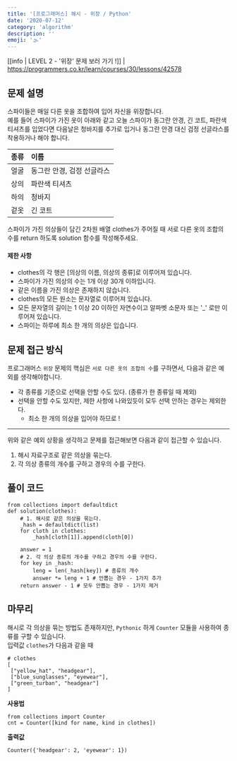 ```yaml
---
title: '[프로그래머스] 해시 - 위장 / Python'
date: '2020-07-12'
category: 'algorithm'
description: ''
emoji: '🌫'
---
```


[[info | LEVEL 2 - '위장' 문제 보러 가기 !]]
| https://programmers.co.kr/learn/courses/30/lessons/42578

## 문제 설명

스파이들은 매일 다른 옷을 조합하여 입어 자신을 위장합니다.  
예를 들어 스파이가 가진 옷이 아래와 같고 오늘 스파이가 동그란 안경, 긴 코트, 파란색 티셔츠를 입었다면 다음날은 청바지를 추가로 입거나 동그란 안경 대신 검정 선글라스를 착용하거나 해야 합니다.

| 종류 | 이름                       |
| :--- | :------------------------- |
| 얼굴 | 동그란 안경, 검정 선글라스 |
| 상의 | 파란색 티셔츠              |
| 하의 | 청바지                     |
| 겉옷 | 긴 코트                    |

스파이가 가진 의상들이 담긴 2차원 배열 clothes가 주어질 때 서로 다른 옷의 조합의 수를 return 하도록 solution 함수를 작성해주세요.

#### 제한 사항

- clothes의 각 행은 [의상의 이름, 의상의 종류]로 이루어져 있습니다.
- 스파이가 가진 의상의 수는 1개 이상 30개 이하입니다.
- 같은 이름을 가진 의상은 존재하지 않습니다.
- clothes의 모든 원소는 문자열로 이루어져 있습니다.
- 모든 문자열의 길이는 1 이상 20 이하인 자연수이고 알파벳 소문자 또는 '\_' 로만 이루어져 있습니다.
- 스파이는 하루에 최소 한 개의 의상은 입습니다.

## 문제 접근 방식

프로그래머스 `위장` 문제의 핵심은 `서로 다른 옷의 조합의 수`를 구하면서, 다음과 같은 예외를 생각해야합니다.

- 각 종류를 기준으로 선택을 안할 수도 있다. (종류가 한 종류일 때 제외)
- 선택을 안할 수도 있지만, 제한 사항에 나와있듯이 모두 선택 안하는 경우는 제외한다.
  - 최소 한 개의 의상을 입어야 하므로 !

---

위와 같은 예외 상황을 생각하고 문제를 접근해보면 다음과 같이 접근할 수 있습니다.

1. 해시 자료구조로 같은 의상을 묶는다.
2. 각 의상 종류의 개수를 구하고 경우의 수를 구한다.

## 풀이 코드

```python:title=Python
from collections import defaultdict
def solution(clothes):
    # 1. 해시로 같은 의상을 묶는다.
    _hash = defaultdict(list)
    for cloth in clothes:
        _hash[cloth[1]].append(cloth[0])

    answer = 1
    # 2. 각 의상 종류의 개수를 구하고 경우의 수를 구한다.
    for key in _hash:
        leng = len(_hash[key]) # 종류의 개수
        answer *= leng + 1 # 안뽑는 경우 - 1가지 추가
    return answer - 1 # 모두 안뽑는 경우 - 1가지 제거
```

## 마무리

해시로 각 의상을 묶는 방법도 존재하지만, `Pythonic` 하게 `Counter` 모듈을 사용하여 종류를 구할 수 있습니다.  
입력값 `clothes`가 다음과 같을 때

```python:title=Python
# clothes
[
 ["yellow_hat", "headgear"],
 ["blue_sunglasses", "eyewear"],
 ["green_turban", "headgear"]
]
```

**사용법**

```python:title=Python
from collections import Counter
cnt = Counter([kind for name, kind in clothes])
```

**출력값**

```bash:title=Bash
Counter({'headgear': 2, 'eyewear': 1})
```
